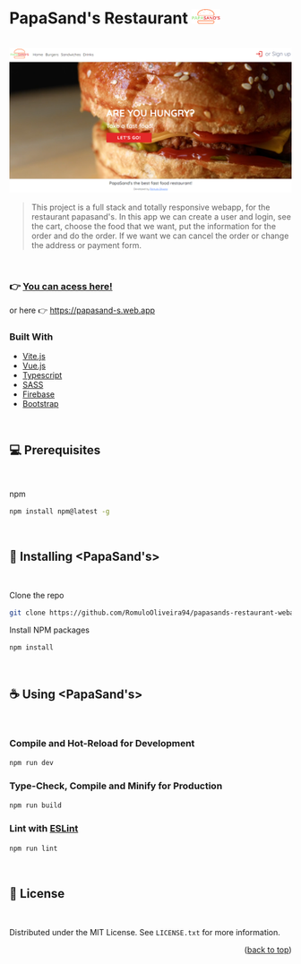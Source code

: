 # PapaSand's Restaurant <img src="./public/logo-ps.png" alt="website" width="50px">

<br>

<img src="./src/assets/img/papa01.png" alt="website">

> This project is a full stack and totally responsive webapp, for the restaurant papasand's. In this app we can create a user and login, see the cart, choose the food that we want, put the information for the order and do the order. If we want we can cancel the order or change the address or payment form.

<br>

### 👉 [You can acess here!](https://papasand-s.web.app)

or here 👉 https://papasand-s.web.app

### Built With

- [Vite.js](https://vitejs.dev)
- [Vue.js](https://vuejs.org/)
- [Typescript](https://www.typescriptlang.org)
- [SASS](https://sass-lang.com)
- [Firebase](firebase.google.com/)
- [Bootstrap](https://getbootstrap.com)

<br>

## 💻 Prerequisites

<br>

npm

```sh
npm install npm@latest -g
```

<br>

## 🚀 Installing <PapaSand's>

<br>

Clone the repo

```sh
git clone https://github.com/RomuloOliveira94/papasands-restaurant-webapp.git
```

Install NPM packages

```sh
npm install
```

<br>

## ☕ Using <PapaSand's>

<br>

### Compile and Hot-Reload for Development

```sh
npm run dev
```

### Type-Check, Compile and Minify for Production

```sh
npm run build
```

### Lint with [ESLint](https://eslint.org/)

```sh
npm run lint
```

<br>

## 📝 License

<br>

Distributed under the MIT License. See `LICENSE.txt` for more information.

<p align="right">(<a href="#top">back to top</a>)</p>

